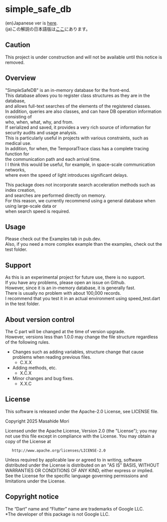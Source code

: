 # simple_safe_db

(en)Japanese ver is [here](https://github.com/MasahideMori-SimpleAppli/simple_safe_db/blob/main/README_JA.md).  
(ja)この解説の日本語版は[ここ](https://github.com/MasahideMori-SimpleAppli/simple_safe_db/blob/main/README_JA.md)にあります。

## Caution
This project is under construction and will not be available until this notice is removed.  

## Overview
"SimpleSafeDB" is an in-memory database for the front-end.  
This database allows you to register class structures as they are in the database,  
and allows full-text searches of the elements of the registered classes.  
In addition, queries are also classes, and can have DB operation information consisting of   
who, when, what, why, and from.  
If serialized and saved, it provides a very rich source of information for security audits and 
usage analysis.  
This is particularly useful in projects with various constraints, such as medical use.  
In addition, for when, the TemporalTrace class has a complete tracing function for   
the communication path and each arrival time.  
I I think this would be useful, for example, in space-scale communication networks,   
where even the speed of light introduces significant delays.  

This package does not incorporate search acceleration methods such as index creation,  
and searches are performed directly on memory.  
For this reason, we currently recommend using a general database when using large-scale data or   
when search speed is required.  

## Usage
Please check out the Examples tab in pub.dev.  
Also, if you need a more complex example than the examples, check out the test folder.  

## Support
As this is an experimental project for future use, there is no support.   
If you have any problems, please open an issue on Github.  
However, since it is an in-memory database, it is generally fast.  
There is usually no problem with about 100,000 records.  
I recommend that you test it in an actual environment using speed_test.dart in the test folder.  

## About version control
The C part will be changed at the time of version upgrade.  
However, versions less than 1.0.0 may change the file structure regardless of the following rules.  
- Changes such as adding variables, structure change that cause problems when reading previous files.
    - C.X.X
- Adding methods, etc.
    - X.C.X
- Minor changes and bug fixes.
    - X.X.C

## License
This software is released under the Apache-2.0 License, see LICENSE file.  

Copyright 2025 Masahide Mori

Licensed under the Apache License, Version 2.0 (the "License");
you may not use this file except in compliance with the License.
You may obtain a copy of the License at

       http://www.apache.org/licenses/LICENSE-2.0

Unless required by applicable law or agreed to in writing, software
distributed under the License is distributed on an "AS IS" BASIS,
WITHOUT WARRANTIES OR CONDITIONS OF ANY KIND, either express or implied.
See the License for the specific language governing permissions and
limitations under the License.  

## Copyright notice
The “Dart” name and “Flutter” name are trademarks of Google LLC.  
*The developer of this package is not Google LLC.